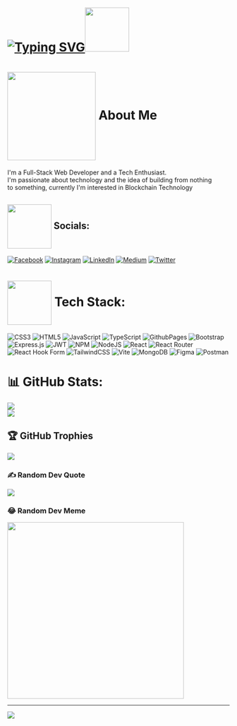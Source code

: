 



# [![Typing SVG](https://readme-typing-svg.herokuapp.com?font=Fira+Code&weight=800&duration=1000&pause=1000&color=F78C8C&random=false&width=435&lines=I'm+Brent+King+Valino;I'm+a+Full-Stack+Web+Developer;A+Tech+Enthusiast)](https://git.io/typing-svg)<img src="https://media.giphy.com/media/0TtX2qqpxp3pIafzio/giphy.gif" width="100">







# <img src="https://media.giphy.com/media/fwbzI2kV3Qrlpkh59e/giphy.gif" align="center" width="200"/> About Me
I'm a Full-Stack Web Developer and a Tech Enthusiast.<br>I'm passionate about technology and the idea of building from nothing<br>to something, currently I'm interested in Blockchain Technology


## <img src="https://media.giphy.com/media/tbPw5VZlwzXBGkP0JN/giphy.gif" width="100" align="center"/> Socials:
[![Facebook](https://img.shields.io/badge/Facebook-%231877F2.svg?logo=Facebook&logoColor=white)](https://facebook.com/kngval21) [![Instagram](https://img.shields.io/badge/Instagram-%23E4405F.svg?logo=Instagram&logoColor=white)](https://instagram.com/kngval.dev) [![LinkedIn](https://img.shields.io/badge/LinkedIn-%230077B5.svg?logo=linkedin&logoColor=white)](https://linkedin.com/in/kngval) [![Medium](https://img.shields.io/badge/Medium-12100E?logo=medium&logoColor=white)](https://medium.com/@kngval) [![Twitter](https://img.shields.io/badge/Twitter-%231DA1F2.svg?logo=Twitter&logoColor=white)](https://twitter.com/kngval_) 

# <img src="https://media.giphy.com/media/cmCEsJZHYBPels360q/giphy.gif" width="100" align="center"/> Tech Stack:

![CSS3](https://img.shields.io/badge/css3-%231572B6.svg?style=for-the-badge&logo=css3&logoColor=white) ![HTML5](https://img.shields.io/badge/html5-%23E34F26.svg?style=for-the-badge&logo=html5&logoColor=white) ![JavaScript](https://img.shields.io/badge/javascript-%23323330.svg?style=for-the-badge&logo=javascript&logoColor=%23F7DF1E) ![TypeScript](https://img.shields.io/badge/typescript-%23007ACC.svg?style=for-the-badge&logo=typescript&logoColor=white) ![GithubPages](https://img.shields.io/badge/github%20pages-121013?style=for-the-badge&logo=github&logoColor=white) ![Bootstrap](https://img.shields.io/badge/bootstrap-%238511FA.svg?style=for-the-badge&logo=bootstrap&logoColor=white) ![Express.js](https://img.shields.io/badge/express.js-%23404d59.svg?style=for-the-badge&logo=express&logoColor=%2361DAFB) ![JWT](https://img.shields.io/badge/JWT-black?style=for-the-badge&logo=JSON%20web%20tokens) ![NPM](https://img.shields.io/badge/NPM-%23CB3837.svg?style=for-the-badge&logo=npm&logoColor=white) ![NodeJS](https://img.shields.io/badge/node.js-6DA55F?style=for-the-badge&logo=node.js&logoColor=white) ![React](https://img.shields.io/badge/react-%2320232a.svg?style=for-the-badge&logo=react&logoColor=%2361DAFB) ![React Router](https://img.shields.io/badge/React_Router-CA4245?style=for-the-badge&logo=react-router&logoColor=white) ![React Hook Form](https://img.shields.io/badge/React%20Hook%20Form-%23EC5990.svg?style=for-the-badge&logo=reacthookform&logoColor=white) ![TailwindCSS](https://img.shields.io/badge/tailwindcss-%2338B2AC.svg?style=for-the-badge&logo=tailwind-css&logoColor=white) ![Vite](https://img.shields.io/badge/vite-%23646CFF.svg?style=for-the-badge&logo=vite&logoColor=white) ![MongoDB](https://img.shields.io/badge/MongoDB-%234ea94b.svg?style=for-the-badge&logo=mongodb&logoColor=white) ![Figma](https://img.shields.io/badge/figma-%23F24E1E.svg?style=for-the-badge&logo=figma&logoColor=white) ![Postman](https://img.shields.io/badge/Postman-FF6C37?style=for-the-badge&logo=postman&logoColor=white)
# 📊 GitHub Stats:
![](https://github-readme-stats.vercel.app/api?username=kngval&theme=radical&hide_border=false&include_all_commits=false&count_private=true)<br/>
![](https://github-readme-streak-stats.herokuapp.com/?user=kngval&theme=radical&hide_border=false)<br/>

## 🏆 GitHub Trophies
![](https://github-profile-trophy.vercel.app/?username=kngval&theme=radical&no-frame=false&no-bg=false&margin-w=4)

### ✍️ Random Dev Quote
![](https://quotes-github-readme.vercel.app/api?type=horizontal&theme=radical)

### 😂 Random Dev Meme
<img src='https://randommeme-five.vercel.app/' style="height: 400px;"/>

---
[![](https://visitcount.itsvg.in/api?id=kngval&icon=0&color=0)](https://visitcount.itsvg.in)

<!-- Proudly created with GPRM ( https://gprm.itsvg.in ) -->

